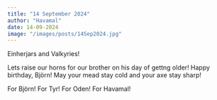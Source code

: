 ```yaml
---
title: "14 September 2024"
author: "Havamal"
date: 14-09-2024
image: "/images/posts/14Sep2024.jpg"
---
```


Einherjars and Valkyries!

Lets raise our horns for our brother on his day of gettng older! Happy birthday, Björn! May your mead stay cold and your axe stay sharp!

For Björn! For Tyr! For Oden! For Havamal!